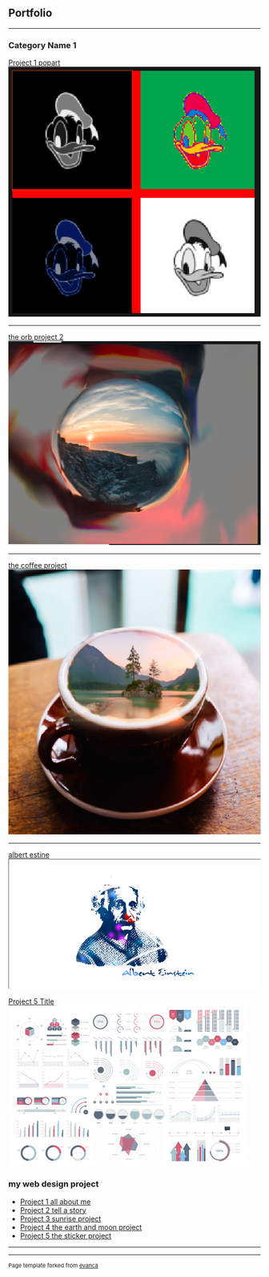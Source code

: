 ## Portfolio

---

### Category Name 1 

[Project 1 popart](/sample_page)
<img src="images/popart.png?raw=true"/>

---
[the orb project 2](/pdf/sample_presentation.pdf)
<img src="images/the orb .png?raw=true"/>

---
[the coffee project](http://example.com/)
<img src="images/the cup of joe.png?raw=true"/>

---
[albert estine](http://example.com/)
<img src="images/albert.png?raw=true"/>

[Project 5 Title](http://example.com/)
<img src="images/dummy_thumbnail.jpg?raw=true"/>
### my web design project

- [Project 1 all about me](https://trinket.io/html/101b1068d3)
- [Project 2 tell a story](https://trinket.io/html/b343e09381)
- [Project 3 sunrise project](https://trinket.io/html/1a1620ecbe)
- [Project 4 the earth and moon project](https://trinket.io/html/16605bfb7c)
- [Project 5 the sticker project](https://trinket.io/html/0d129b493c)

---




---
<p style="font-size:11px">Page template forked from <a href="https://github.com/evanca/quick-portfolio">evanca</a></p>
<!-- Remove above link if you don't want to attibute -->
